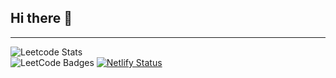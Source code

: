 ## Hi there 👋
---

![Leetcode Stats](https://leetcard.jacoblin.cool/Sakthi_Kumar_2005?theme=dark&ext=contest)  
![LeetCode Badges](https://leetcode-badge-showcase.vercel.app/api?username=Sakthi_Kumar_2005&animated=true) 
[![Netlify Status](https://api.netlify.com/api/v1/badges/cb52fe0e-a248-4c82-bb7a-d978512b92c0/deploy-status)](https://app.netlify.com/sites/portfolio-sakthikumar/deploys)

<br/>
<br/>
<!--
**sakthi-2005/sakthi-2005** is a ✨ _special_ ✨ repository because its `README.md` (this file) appears on your GitHub profile.

Here are some ideas to get you started:

- 🔭 I’m currently working on ...
- 🌱 I’m currently learning ...
- 👯 I’m looking to collaborate on ...
- 🤔 I’m looking for help with ...
- 💬 Ask me about ...
- 📫 How to reach me: ...
- 😄 Pronouns: ...
- ⚡ Fun fact: ...
-->
